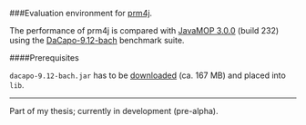 ###Evaluation environment for [prm4j][1].

The performance of prm4j is compared with [JavaMOP 3.0.0][2] (build 232) using the [DaCapo-9.12-bach][3] benchmark suite.

####Prerequisites

 `dacapo-9.12-bach.jar` has to be [downloaded][4] (ca. 167 MB) and placed into `lib`.

- - -

Part of my thesis; currently in development (pre-alpha).


  [1]: http://dacapobench.org
  [2]: http://fsl.cs.uiuc.edu/index.php/Special:JavaMOP3
  [3]: http://dacapobench.org
  [4]: http://sourceforge.net/projects/dacapobench/files/9.12-bach/dacapo-9.12-bach.jar/download